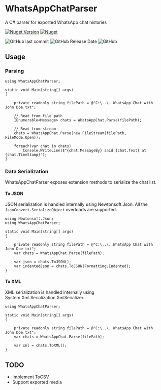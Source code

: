 # WhatsAppChatParser

A C# parser for exported WhatsApp chat histories

[![Nuget Version](https://img.shields.io/nuget/v/WhatsAppChatParser.svg?style=for-the-badge)](https://www.nuget.org/packages/WhatsAppChatParser/)  [![Nuget](https://img.shields.io/nuget/dt/WhatsAppChatParser.svg?color=9cf&style=for-the-badge)](https://www.nuget.org/packages/WhatsAppChatParser/)

![GitHub last commit](https://img.shields.io/github/last-commit/spoon611/WhatsAppChatParser.svg?color=red&style=for-the-badge) ![GitHub Release Date](https://img.shields.io/github/release-date/spoon611/WhatsAppChatParser.svg?style=for-the-badge)  ![GitHub](https://img.shields.io/github/license/spoon611/WhatsAppChatParser.svg?style=for-the-badge)

## Usage

### Parsing

```
using WhatsAppChatParser;

static void Main(string[] args)
{

    private readonly string filePath = @"C:\..\..WhatsApp Chat with John Doe.txt";

    // Read from file path
    IEnumerable<Message> chats = WhatsAppChat.Parse(filePath);

    // Read from stream
    chats = WhatsAppChat.Parse(new FileStream(filePath, FileMode.Open));

    foreach(var chat in chats)
        Console.WriteLine($"{chat.MessageBy} said {chat.Text} at {chat.TimeStamp}");
}

```

### Data Serialization

WhatsAppChatParser exposes extension methods to serialize the chat list. 


#### To JSON 
JSON serialization is handled internally using Newtonsoft.Json. All the `JsonConvert.SerializeObject` overloads are supported.

```
using Newtonsoft.Json;
using WhatsAppChatParser;

static void Main(string[] args)
{

    private readonly string filePath = @"C:\..\..WhatsApp Chat with John Doe.txt";
    var chats = WhatsAppChat.Parse(filePath);

    var json = chats.ToJSON(); 
    var indentedJson = chats.ToJSON(Formatting.Indented);
}

```

#### To XML 
XML serialization is handled internally using System.Xml.Serialization.XmlSerializer.

```
using WhatsAppChatParser;

static void Main(string[] args)
{

    private readonly string filePath = @"C:\..\..WhatsApp Chat with John Doe.txt";
    var chats = WhatsAppChat.Parse(filePath);

    var xml = chats.ToXML(); 
}

```

## TODO

- Implement ToCSV
- Support exported media
